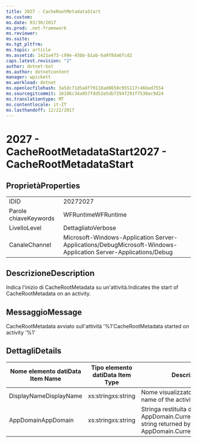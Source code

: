 ```yaml
---
title: 2027 - CacheRootMetadataStart
ms.custom: 
ms.date: 03/30/2017
ms.prod: .net-framework
ms.reviewer: 
ms.suite: 
ms.tgt_pltfrm: 
ms.topic: article
ms.assetid: 1421a473-c99e-45bb-b1ab-6a9f8da6fcd2
caps.latest.revision: "2"
author: dotnet-bot
ms.author: dotnetcontent
manager: wpickett
ms.workload: dotnet
ms.openlocfilehash: 3a5dc71d5a8f79118ad8650c955117c46bed7554
ms.sourcegitcommit: 16186c34a957fdd52e5db7294f291f7530ac9d24
ms.translationtype: MT
ms.contentlocale: it-IT
ms.lasthandoff: 12/22/2017
---
```

# <a name="2027---cacherootmetadatastart"></a><span data-ttu-id="d75b9-102">2027 - CacheRootMetadataStart</span><span class="sxs-lookup"><span data-stu-id="d75b9-102">2027 - CacheRootMetadataStart</span></span>
## <a name="properties"></a><span data-ttu-id="d75b9-103">Proprietà</span><span class="sxs-lookup"><span data-stu-id="d75b9-103">Properties</span></span>  
  
|||  
|-|-|  
|<span data-ttu-id="d75b9-104">ID</span><span class="sxs-lookup"><span data-stu-id="d75b9-104">ID</span></span>|<span data-ttu-id="d75b9-105">2027</span><span class="sxs-lookup"><span data-stu-id="d75b9-105">2027</span></span>|  
|<span data-ttu-id="d75b9-106">Parole chiave</span><span class="sxs-lookup"><span data-stu-id="d75b9-106">Keywords</span></span>|<span data-ttu-id="d75b9-107">WFRuntime</span><span class="sxs-lookup"><span data-stu-id="d75b9-107">WFRuntime</span></span>|  
|<span data-ttu-id="d75b9-108">Livello</span><span class="sxs-lookup"><span data-stu-id="d75b9-108">Level</span></span>|<span data-ttu-id="d75b9-109">Dettagliato</span><span class="sxs-lookup"><span data-stu-id="d75b9-109">Verbose</span></span>|  
|<span data-ttu-id="d75b9-110">Canale</span><span class="sxs-lookup"><span data-stu-id="d75b9-110">Channel</span></span>|<span data-ttu-id="d75b9-111">Microsoft-Windows-Application Server-Applications/Debug</span><span class="sxs-lookup"><span data-stu-id="d75b9-111">Microsoft-Windows-Application Server-Applications/Debug</span></span>|  
  
## <a name="description"></a><span data-ttu-id="d75b9-112">Descrizione</span><span class="sxs-lookup"><span data-stu-id="d75b9-112">Description</span></span>  
 <span data-ttu-id="d75b9-113">Indica l'inizio di CacheRootMetadata su un'attività.</span><span class="sxs-lookup"><span data-stu-id="d75b9-113">Indicates the start of CacheRootMetadata on an activity.</span></span>  
  
## <a name="message"></a><span data-ttu-id="d75b9-114">Messaggio</span><span class="sxs-lookup"><span data-stu-id="d75b9-114">Message</span></span>  
 <span data-ttu-id="d75b9-115">CacheRootMetadata avviato sull'attività '%1'</span><span class="sxs-lookup"><span data-stu-id="d75b9-115">CacheRootMetadata started on activity '%1'</span></span>  
  
## <a name="details"></a><span data-ttu-id="d75b9-116">Dettagli</span><span class="sxs-lookup"><span data-stu-id="d75b9-116">Details</span></span>  
  
|<span data-ttu-id="d75b9-117">Nome elemento dati</span><span class="sxs-lookup"><span data-stu-id="d75b9-117">Data Item Name</span></span>|<span data-ttu-id="d75b9-118">Tipo elemento dati</span><span class="sxs-lookup"><span data-stu-id="d75b9-118">Data Item Type</span></span>|<span data-ttu-id="d75b9-119">Descrizione</span><span class="sxs-lookup"><span data-stu-id="d75b9-119">Description</span></span>|  
|--------------------|--------------------|-----------------|  
|<span data-ttu-id="d75b9-120">DisplayName</span><span class="sxs-lookup"><span data-stu-id="d75b9-120">DisplayName</span></span>|<span data-ttu-id="d75b9-121">xs:string</span><span class="sxs-lookup"><span data-stu-id="d75b9-121">xs:string</span></span>|<span data-ttu-id="d75b9-122">Nome visualizzato dell'attività.</span><span class="sxs-lookup"><span data-stu-id="d75b9-122">The display name of the activity.</span></span>|  
|<span data-ttu-id="d75b9-123">AppDomain</span><span class="sxs-lookup"><span data-stu-id="d75b9-123">AppDomain</span></span>|<span data-ttu-id="d75b9-124">xs:string</span><span class="sxs-lookup"><span data-stu-id="d75b9-124">xs:string</span></span>|<span data-ttu-id="d75b9-125">Stringa restituita da AppDomain.CurrentDomain.FriendlyName.</span><span class="sxs-lookup"><span data-stu-id="d75b9-125">The string returned by AppDomain.CurrentDomain.FriendlyName.</span></span>|
